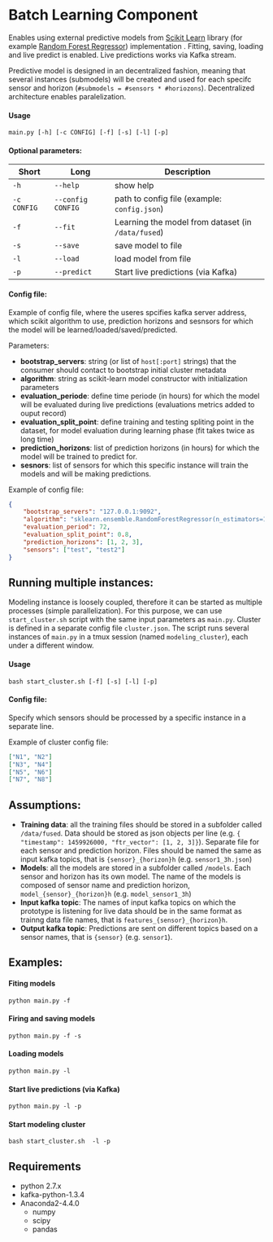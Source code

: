 # Batch Learning Component

Enables using external predictive models from  [Scikit Learn](http://scikit-learn.org/stable/index.html) library (for example [Random Forest Regressor](http://scikit-learn.org/stable/modules/generated/sklearn.ensemble.RandomForestRegressor.html)) implementation . Fitting, saving, loading and live predict is enabled. Live predictions works via Kafka stream.

Predictive model is designed in an decentralized fashion, meaning that several instances (submodels) will be created and used for each specifc sensor and horizon (`#submodels = #sensors * #horiozons`). Decentralized architecture enables paralelization.

#### Usage
```main.py [-h] [-c CONFIG] [-f] [-s] [-l] [-p]```

#### Optional parameters:
| Short   |      Long     |  Description |
|----------|-------------|------|
| `-h` | `--help` | show help |
| `-c CONFIG` | `--config CONFIG` | path to config file (example: `config.json`) |
| `-f` | `--fit` | Learning the model from dataset (in `/data/fused`)|
| `-s` | `--save` | save model to file |
| `-l` | `--load` | load model from file |
| `-p` | `--predict` | Start live predictions (via Kafka) |

#### Config file:
Example of config file, where the useres spcifies kafka server address, which scikit algorithm to use, prediction horizons and sesnsors for which the model will be learned/loaded/saved/predicted.

Parameters:
- **bootstrap_servers**: string (or list of `host[:port]` strings) that the consumer should contact to bootstrap initial cluster metadata
- **algorithm**: string as scikit-learn model constructor with initialization parameters
- **evaluation_periode**: define time periode (in hours) for which the model will be evaluated during live predictions (evaluations metrics added to ouput record)
- **evaluation_split_point**: define training and testing spliting point in the dataset, for model evaluation during learning phase (fit takes twice as long time)
- **prediction_horizons**: list of prediction horizons (in hours) for which the model will be trained to predict for.
- **sesnors**: list of sensors for which this specific instance will train the models and will be making predictions.

Example of config file:
```json
{
    "bootstrap_servers": "127.0.0.1:9092",
    "algorithm": "sklearn.ensemble.RandomForestRegressor(n_estimators=100, n_jobs=16)",
    "evaluation_period": 72,
    "evaluation_split_point": 0.8,
    "prediction_horizons": [1, 2, 3],
    "sensors": ["test", "test2"]
}
```

## Running multiple instances:
Modeling instance is loosely coupled, therefore it can be started as multiple processes (simple parallelization). For this purpose, we can use `start_cluster.sh` script with the same input parameters as `main.py`. Cluster is defined in a separate config file `cluster.json`. The script runs several instances of `main.py` in a tmux session (named `modeling_cluster`), each under a different window.

#### Usage
```bash start_cluster.sh [-f] [-s] [-l] [-p]```

#### Config file:
Specify which sensors should be processed by a specific instance in a separate line.

Example of cluster config file:
```json
["N1", "N2"]
["N3", "N4"]
["N5", "N6"]
["N7", "N8"]
```

## Assumptions:
- **Training data**: all the training files should be stored in a subfolder called `/data/fused`. Data should be stored as json objects per line (e.g. `{ "timestamp": 1459926000, "ftr_vector": [1, 2, 3]}`). Separate file for each sensor and prediction horizon. Files should be named the same as input kafka topics, that is `{sensor}_{horizon}h` (e.g. `sensor1_3h.json`)
- **Models**: all the models are stored in a subfolder called `/models`.  Each sensor and horizon has its own model. The name of the models is composed of sensor name and prediction horizon, `model_{sensor}_{horizon}h` (e.g. `model_sensor1_3h`)
- **Input kafka topic**: The names of input kafka topics on which the prototype is listening for live data should be in the same format as trainng data file names, that is `features_{sensor}_{horizon}h`.
- **Output kafka topic**: Predictions are sent on different topics based on a sensor names, that is `{sensor}` (e.g. `sensor1`).

## Examples:

#### Fiting models
```python main.py -f```

#### Firing and saving models
```python main.py -f -s```

#### Loading models
```python main.py -l```

#### Start live predictions (via Kafka)
```python main.py -l -p```

#### Start modeling cluster
```bash start_cluster.sh  -l -p```

## Requirements

* python 2.7.x
* kafka-python-1.3.4
* Anaconda2-4.4.0
    * numpy
    * scipy
    * pandas
